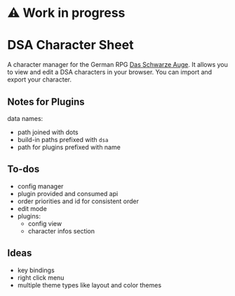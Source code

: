 # :warning: Work in progress

# DSA Character Sheet

A character manager for the German RPG [Das Schwarze Auge](https://en.wikipedia.org/wiki/The_Dark_Eye).
It allows you to view and edit a DSA characters in your browser. You can import and export your character.

## Notes for Plugins

data names:
  * path joined with dots
  * build-in paths prefixed with `dsa`
  * path for plugins prefixed with name

## To-dos

* config manager
* plugin provided and consumed api
* order priorities and id for consistent order
* edit mode
* plugins:
  * config view
  * character infos section

## Ideas

* key bindings
* right click menu
* multiple theme types like layout and color themes
